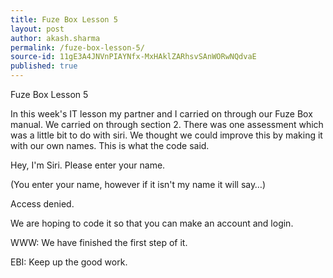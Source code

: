 ```yaml
---
title: Fuze Box Lesson 5
layout: post
author: akash.sharma
permalink: /fuze-box-lesson-5/
source-id: 11gE3A4JNVnPIAYNfx-MxHAklZARhsvSAnWORwNQdvaE
published: true
---
```

Fuze Box Lesson 5

In this week's IT lesson my partner and I carried on through our Fuze Box manual. We carried on through section 2. There was one assessment which was a little bit to do with siri. We thought we could improve this by making it with our own names. This is what the code said.

Hey, I'm Siri. Please enter your name.

(You enter your name, however if it isn't my name it will say…)

Access denied.

We are hoping to code it so that you can make an account and login.

WWW: We have finished the first step of it.

EBI: Keep up the good work.

